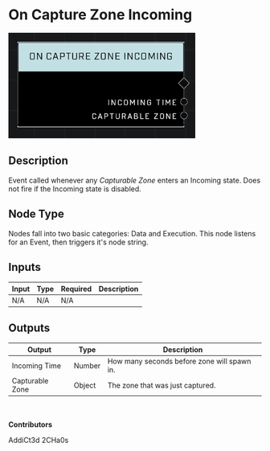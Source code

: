 # On Capture Zone Incoming
![](../../../.gitbook/assets/on-capture-zone-incoming.png)
## Description
Event called whenever any *Capturable Zone* enters an Incoming state. Does not fire if the Incoming state is disabled.

## Node Type
Nodes fall into two basic categories: Data and Execution. This node listens for an Event, then triggers it's node string.

## Inputs
| Input | Type | Required | Description |
|------------------|------------------|----------|--------------------------------------------------------------|
| N/A | N/A | N/A | |

## Outputs
| Output | Type | Description |
|------------------|------------------|--------------------------------------------------------------|
| Incoming Time | Number | How many seconds before zone will spawn in.|
| Capturable Zone | Object | The zone that was just captured.|

\
\
**Contributors**

AddiCt3d 2CHa0s